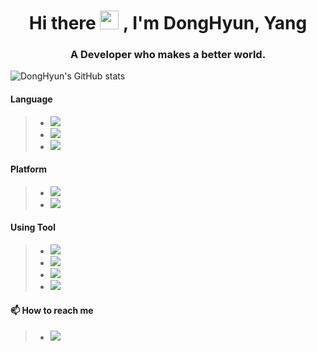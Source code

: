 <h1 align="center">Hi there <img src="https://media.giphy.com/media/hvRJCLFzcasrR4ia7z/giphy.gif" width="30px"> , I'm DongHyun, Yang</h1>
<h3 align="center">A Developer who makes a better world.</h3>

![DongHyun's GitHub stats](https://github-readme-stats.vercel.app/api?username=DGSWDongHyun&show_icons=true&theme=dark)

#### Language
> - <a href='#'><img src="https://img.shields.io/badge/Java-ED8B00?style=for-the-badge&logo=Java&logoColor=white"></a>
> - <a href='#'><img src="https://img.shields.io/badge/Kotlin-0095D5?&style=for-the-badge&logo=kotlin&logoColor=white"></a>
> - <a href='#'><img src="https://img.shields.io/badge/Dart-0175C2?&style=for-the-badge&logo=Dart&logoColor=white"></a>

#### Platform
> - <a href='#'><img src="https://img.shields.io/badge/Android-3DDC84?&style=for-the-badge&logo=Android&logoColor=white"></a>
> - <a href='#'><img src="https://img.shields.io/badge/Flutter-02569B?&style=for-the-badge&logo=Flutter&logoColor=white"></a>

#### Using Tool
> - <a href='#'><img src="https://img.shields.io/badge/Android Studio-3DDC84?&style=for-the-badge&logo=Android-Studio&logoColor=white"></a>
> - <a href='#'><img src="https://img.shields.io/badge/Firebase-FFCA28?&style=for-the-badge&logo=Firebase&logoColor=white"></a>
> - <a href='#'><img src="https://img.shields.io/badge/Visual Studio Code-007ACC?&style=for-the-badge&logo=Visual Studio Code&logoColor=white"></a>
> - <a href='#'><img src="https://img.shields.io/badge/AWS Amplify-FF9900?&style=for-the-badge&logo=AWS Amplify&logoColor=white"></a>

#### 📫 How to reach me 
> - <a href='#'><img src="https://img.shields.io/badge/ydh665566@naver.com-005FF9?&style=for-the-badge&logo=Mail.ru&logoColor=white"></a>
